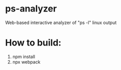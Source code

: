 # ps-analyzer
Web-based interactive analyzer of "ps -l" linux output

# How to build:
1. npm install
2. npx webpack